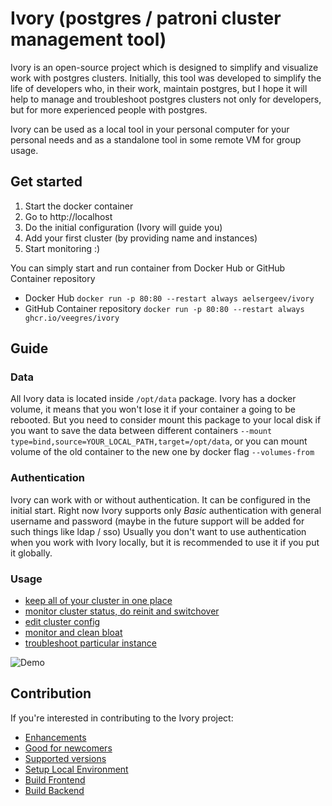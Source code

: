 # Ivory (postgres / patroni cluster management tool)

Ivory is an open-source project which is designed to simplify and visualize work with postgres clusters.
Initially, this tool was developed to simplify the life of developers who, in their work, maintain postgres, but
I hope it will help to manage and troubleshoot postgres clusters not only for developers, but for more
experienced people with postgres.

Ivory can be used as a local tool in your personal computer for your personal needs and as a standalone tool
in some remote VM for group usage.

## Get started

1. Start the docker container
2. Go to http://localhost
3. Do the initial configuration (Ivory will guide you)
4. Add your first cluster (by providing name and instances)
5. Start monitoring :) 

You can simply start and run container from Docker Hub or GitHub Container repository

- Docker Hub `docker run -p 80:80 --restart always aelsergeev/ivory`
- GitHub Container repository `docker run -p 80:80 --restart always ghcr.io/veegres/ivory`

## Guide

### Data

All Ivory data is located inside `/opt/data` package. Ivory has a docker volume, it means that you won't
lose it if your container a going to be rebooted. But you need to consider mount this package to your 
local disk if you want to save the data between different containers 
`--mount type=bind,source=YOUR_LOCAL_PATH,target=/opt/data`, or you can mount volume of the 
old container to the new one by docker flag `--volumes-from`

### Authentication
Ivory can work with or without authentication. It can be configured in the initial start. Right now
Ivory supports only _Basic_ authentication with general username and password (maybe in the future support
will be added for such things like ldap / sso)
Usually you don't want to use authentication when you work with Ivory locally, but it is recommended
to use it if you put it globally.

### Usage
- [keep all of your cluster in one place](doc/clusters.md)
- [monitor cluster status, do reinit and switchover](doc/overview.md)
- [edit cluster config](doc/config.md)
- [monitor and clean bloat](doc/bloat.md)
- [troubleshoot particular instance](doc/instance.md)

![Demo](doc/images/demo.gif)


## Contribution

If you're interested in contributing to the Ivory project:

- [Enhancements](https://github.com/veegres/ivory/issues)
- [Good for newcomers](https://github.com/veegres/ivory/issues?q=is%3Aissue+is%3Aopen+label%3A%22good+first+issue%22)
- [Supported versions](SECURITY.md)
- [Setup Local Environment](docker/development/README.md)
- [Build Frontend](web/README.md)
- [Build Backend](service/README.md)
